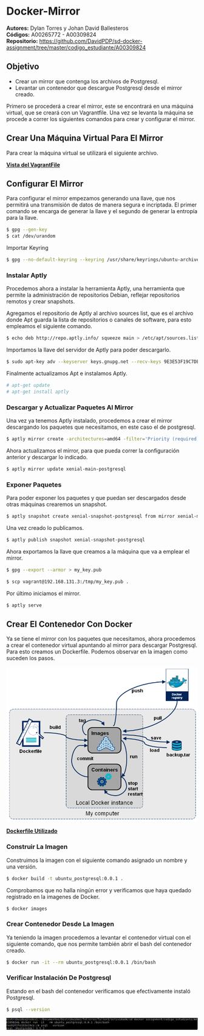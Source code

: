 # Docker-Mirror
<b>Autores:</b> Dylan Torres y Johan David Ballesteros <br>
<b>Códigos:</b> A00265772 - A00309824<br>
<b>Repositorio:</b> https://github.com/DavidPDP/sd-docker-assignment/tree/master/codigo_estudiante/A00309824

## Objetivo
* Crear un mirror que contenga los archivos de Postgresql.
* Levantar un contenedor que descargue Postgresql desde el mirror creado.

Primero se procederá a crear el mirror, este se encontrará en una máquina virtual, que se creará con un Vagrantfile. Una vez se levanta la máquina se procede a correr los siguientes comandos para crear y configurar el mirror.

## Crear Una Máquina Virtual Para El Mirror
Para crear la máquina virtual se utilizará el siguiente archivo.

<a href="https://github.com/DavidPDP/sd-docker-assignment/blob/master/codigo_estudiante/A00309824/Vagrantfile"><b>Vista del VagrantFile</b></a>

## Configurar El Mirror
Para configurar el mirror empezamos generando una llave, que nos permitirá una transmisión de datos de manera segura e incriptada. El primer comando se encarga de generar la llave y el segundo de generar la entropía para la llave.
```sh
$ gpg --gen-key
$ cat /dev/urandom
```
Importar Keyring
```sh
$ gpg --no-default-keyring --keyring /usr/share/keyrings/ubuntu-archive-keyring.gpg --export | gpg --no-default-keyring --keyring trustedkeys.gpg --import
```
### Instalar Aptly
Procedemos ahora a instalar la herramienta Aptly, una herramienta que permite la administración de repositorios Debian, reflejar repositorios remotos y crear snapshots.

Agregamos el repositorio de Aptly al archivo sources list, que es el archivo donde Apt guarda la lista de repositorios o canales de software, para esto empleamos el siguiente comando.
```sh
$ echo deb http://repo.aptly.info/ squeeze main > /etc/apt/sources.list
```
Importamos la llave del servidor de Aptly para poder descargarlo.
```sh
$ sudo apt-key adv --keyserver keys.gnupg.net --recv-keys 9E3E53F19C7DE460
```
Finalmente actualizamos Apt e instalamos Aptly.
```sh
# apt-get update
# apt-get install aptly
```
### Descargar y Actualizar Paquetes Al Mirror
Una vez ya tenemos Aptly instalado, procedemos a crear el mirror descargando los paquetes que necesitamos, en este caso el de postgresql.
```sh
$ aptly mirror create -architectures=amd64 -filter='Priority (required) | Priority (important) | Priority (standard) | postgresql' -filter-with-deps xenial-main-postgresql http://mirror.upb.edu.co/ubuntu/ xenial main
```
Ahora actualizamos el mirror, para que pueda correr la configuración anterior y descargar lo indicado.
```sh
$ aptly mirror update xenial-main-postgresql
```
### Exponer Paquetes
Para poder exponer los paquetes y que puedan ser descargados desde otras máquinas crearemos un snapshot. 
```sh
$ aptly snapshot create xenial-snapshot-postgresql from mirror xenial-main-postgresql
```
Una vez creado lo publicamos.
```sh
$ aptly publish snapshot xenial-snapshot-postgresql
```
Ahora exportamos la llave que creamos a la máquina que va a emplear el mirror.
```sh
$ gpg --export --armor > my_key.pub
```
```sh
$ scp vagrant@192.168.131.3:/tmp/my_key.pub .
```
Por último iniciamos el mirror.
```sh
$ aptly serve
```
## Crear El Contenedor Con Docker 
Ya se tiene el mirror con los paquetes que necesitamos, ahora procedemos a crear el contenedor virtual apuntando al mirror para descargar Postgresql. Para esto creamos un Dockerfile. Podemos observar en la imagen como suceden los pasos.

![alt text](https://github.com/DavidPDP/sd-docker-assignment/blob/master/codigo_estudiante/A00309824/images/docker-stages.png)

<a href="https://github.com/DavidPDP/sd-docker-assignment/blob/master/codigo_estudiante/A00309824/Dockerfile"><b>Dockerfile Utilizado</b></a>

### Construir La Imagen
Construimos la imagen con el siguiente comando asignado un nombre y una versión.
```sh
$ docker build -t ubuntu_postgresql:0.0.1 .
```
Comprobamos que no halla ningún error y verificamos que haya quedado registrado en la imagenes de Docker.
```sh
$ docker images
```
### Crear Contenedor Desde La Imagen
Ya teniendo la imagen procedemos a levantar el contenedor virtual con el siguiente comando, que nos permite también abrir el bash del contenedor creado.
```sh
$ docker run -it --rm ubuntu_postgresql:0.0.1 /bin/bash
```
### Verificar Instalación De Postgresql
Estando en el bash del contenedor verificamos que efectivamente instaló Postgresql.
```sh
$ psql --version
```
![alt text](https://github.com/DavidPDP/sd-docker-assignment/blob/master/codigo_estudiante/A00309824/images/captura1.png)















